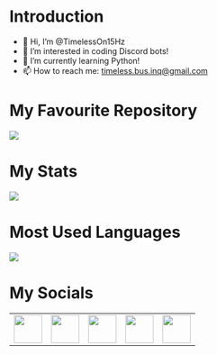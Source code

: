 # Introduction
- 👋 Hi, I’m @TimelessOn15Hz
- 👀 I’m interested in coding Discord bots!
- 🌱 I’m currently learning Python!
- 📫 How to reach me: timeless.bus.inq@gmail.com

# My Favourite Repository
<img src="https://github-readme-stats.vercel.app/api/pin/?username=timelesson15hz&repo=mr.-spooky"/>

# My Stats
<img src="https://github-readme-stats.vercel.app/api?username=timelesson15hz&show_icons=true"/>

# Most Used Languages
<img src="https://github-readme-stats.vercel.app/api/top-langs?username=timelesson15hz&layout=compact"/>

# My Socials
<table>
    <tbody>
        <tr>
            <td><a href="https://www.youtube.com/channel/UC_E94MhLA5QDCefWXLqW33A">
            <img height="50" src="https://www.vectorlogo.zone/logos/youtube/youtube-icon.svg" />
            </a></td>
            <td><a href="https://www.instagram.com/timelesson15hz">
            <img height="50" src="https://www.vectorlogo.zone/logos/instagram/instagram-icon.svg" />
            </a></td>
            <td><a href="https://twitter.com/TimelessOn15Hz">
            <img height="50" src="https://www.vectorlogo.zone/logos/twitter/twitter-icon.svg" />
            </a></td>
            <td><a href="https://twitch.tv/timelesson15hz">
            <img height="50" src="https://www.vectorlogo.zone/logos/twitch/twitch-icon.svg" />
            </a></td>
            <td><a href="https://chrtsk.com">
            <img height="50" src="https://www.svgrepo.com/show/26491/internet.svg" />
            </a></td>
        </tr>
    </tbody>
</table>
